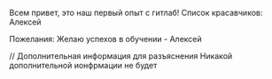 Всем привет, это наш первый опыт с гитлаб!
Список красавчиков:
Алексей


Пожелания:
Желаю успехов в обучении - Алексей


// Дополнительная информация для разъяснения
Никакой дополнительной ионфрмации не будет
